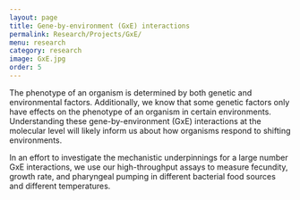 ```yaml
---
layout: page
title: Gene-by-environment (GxE) interactions
permalink: Research/Projects/GxE/
menu: research
category: research
image: GxE.jpg
order: 5
---
```


The phenotype of an organism is determined by both genetic and environmental factors. Additionally, we know that some genetic factors only have effects on the phenotype of an organism in certain environments. Understanding these gene-by-environment (GxE) interactions at the molecular level will likely inform us about how organisms respond to shifting environments.

In an effort to investigate the mechanistic underpinnings for a large number GxE interactions, we use our high-throughput assays to measure fecundity, growth rate, and pharyngeal pumping in different bacterial food sources and different temperatures. 

<br /><br /><br />